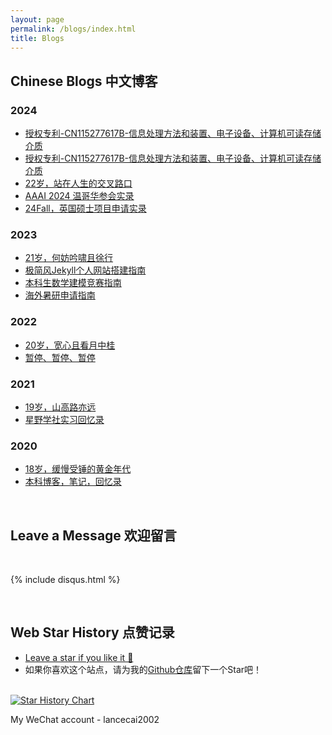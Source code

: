 ```yaml
---
layout: page
permalink: /blogs/index.html
title: Blogs
---
```


## Chinese Blogs 中文博客

### 2024

- [授权专利-CN115277617B-信息处理方法和装置、电子设备、计算机可读存储介质]()   
- [授权专利-CN115277617B-信息处理方法和装置、电子设备、计算机可读存储介质](https://stuartlau.github.io/blogs/2024-02-23-专利授权)
- [22岁，站在人生的交叉路口](https://stuartlau.github.io/blogs/22yrs)
- [AAAI 2024 温哥华参会实录](https://stuartlau.github.io/blogs/aaai-24/)
- [24Fall，英国硕士项目申请实录](https://stuartlau.github.io/blogs/24fall/)

### 2023

- [21岁，何妨吟啸且徐行](https://stuartlau.github.io/blogs/21yrs)<br>
- [极简风Jekyll个人网站搭建指南](https://stuartlau.github.io/blogs/web)<br>
- [本科生数学建模竞赛指南](https://stuartlau.github.io/blogs/team2023)<br>
- [海外暑研申请指南](https://stuartlau.github.io/blogs/summer-res)<br>

### 2022

- [20岁，宽心且看月中桂](https://stuartlau.github.io/blogs/20yrs)<br>
- [暂停、暂停、暂停](https://stuartlau.github.io/blogs/stop/)

### 2021

- [19岁，山高路亦远](https://stuartlau.github.io/blogs/19yrs)<br>
- [星野学社实习回忆录](https://stuartlau.github.io/blogs/star)

### 2020

- [18岁，缓慢受锤的黄金年代](https://stuartlau.github.io/blogs/18yrs)<br>
- [本科博客，笔记，回忆录](https://mieclance.club/)

<br>

## Leave a Message 欢迎留言

<br>

{% include disqus.html %} 

<br>

## Web Star History 点赞记录

- [Leave a star if you like it 🥰](https://github.com/GuangLun2000/GuangLun2000.github.io) 
- 如果你喜欢这个站点，请为我的[Github仓库](https://github.com/GuangLun2000/GuangLun2000.github.io)留下一个Star吧！

<br>[![Star History Chart](https://api.star-history.com/svg?repos=GuangLun2000/GuangLun2000.github.io&type=Date)](https://star-history.com/#GuangLun2000/GuangLun2000.github.io&Date)

My WeChat account - lancecai2002

<br>
